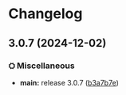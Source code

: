 # Changelog

## 3.0.7 (2024-12-02)


### ⛭ Miscellaneous

* **main:** release 3.0.7 ([b3a7b7e](https://github.com/TN-TechNoob/TNVBP-Lite-mc-modpack-kit/commit/b3a7b7e1af4694483180eba9759bc7eb8ce44950))

